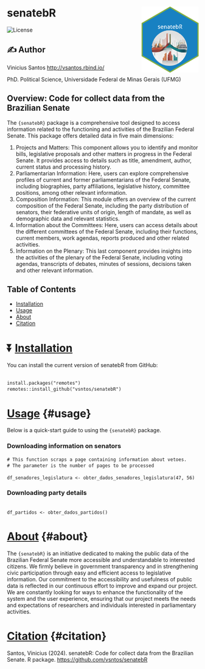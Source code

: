 # senatebR <img src="inst/figures/img.png" align="right" width="150"/>

![License](https://img.shields.io/badge/license-MIT-blueviolet.svg?style=flat)

## :writing_hand: Author

Vinicius Santos <http://vsantos.rbind.io/>

PhD. Political Science, Universidade Federal de Minas Gerais (UFMG)

## Overview: Code for collect data from the Brazilian Senate

The `{senatebR}` package is a comprehensive tool designed to access information related to the functioning and activities of the Brazilian Federal Senate. This package offers detailed data in five main dimensions:

1.  Projects and Matters: This component allows you to identify and monitor bills, legislative proposals and other matters in progress in the Federal Senate. It provides access to details such as title, amendment, author, current status and processing history.
2.  Parliamentarian Information: Here, users can explore comprehensive profiles of current and former parliamentarians of the Federal Senate, including biographies, party affiliations, legislative history, committee positions, among other relevant information.
3.  Composition Information: This module offers an overview of the current composition of the Federal Senate, including the party distribution of senators, their federative units of origin, length of mandate, as well as demographic data and relevant statistics.
4.  Information about the Committees: Here, users can access details about the different committees of the Federal Senate, including their functions, current members, work agendas, reports produced and other related activities.
5.  Information on the Plenary: This last component provides insights into the activities of the plenary of the Federal Senate, including voting agendas, transcripts of debates, minutes of sessions, decisions taken and other relevant information.

## Table of Contents

-   [Installation](#installation)
-   [Usage](#usage)
-   [About](#about)
-   [Citation](#Citation)

# :arrow_double_down: [Installation](#installation)

You can install the current version of senatebR from GitHub:

```{r, eval = FALSE, message=FALSE, warning=FALSE}}

install.packages("remotes")
remotes::install_github("vsntos/senatebR")

```

# [Usage](#usage) {#usage}

Below is a quick-start guide to using the `{senatebR}` package.

### Downloading information on senators

```{r, eval = FALSE, message=FALSE, warning=FALSE}
# This function scraps a page containing information about vetoes.
# The parameter is the number of pages to be processed

df_senadores_legislatura <- obter_dados_senadores_legislatura(47, 56)

```

### Downloading party details

```{r, eval = FALSE, message=FALSE, warning=FALSE}

df_partidos <- obter_dados_partidos()

```

# [About](#about) {#about}

The `{senatebR}` is an initiative dedicated to making the public data of the Brazilian Federal Senate more accessible and understandable to interested citizens. We firmly believe in government transparency and in strengthening civic participation through easy and efficient access to legislative information. Our commitment to the accessibility and usefulness of public data is reflected in our continuous effort to improve and expand our project. We are constantly looking for ways to enhance the functionality of the system and the user experience, ensuring that our project meets the needs and expectations of researchers and individuals interested in parliamentary activities.

# [Citation](#Citation) {#citation}

Santos, Vinicius (2024). senatebR: Code for collect data from the Brazilian Senate. R package. <https://github.com/vsntos/senatebR>
